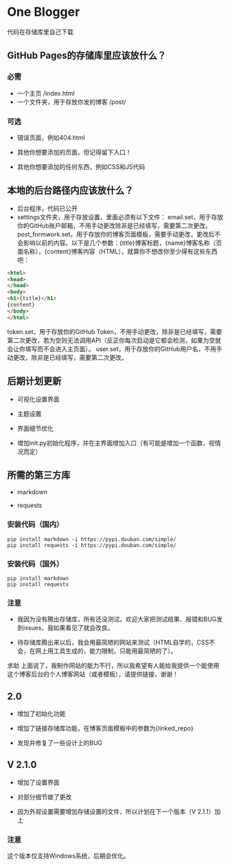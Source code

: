 # One Blogger
代码在存储库里自己下载
## GitHub Pages的存储库里应该放什么？
### 必需
- 一个主页	/index.html
- 一个文件夹，用于存放你发的博客	/post/
### 可选
- 错误页面，例如404.html

- 其他你想要添加的页面，但记得留下入口！

- 其他你想要添加的任何东西，例如CSS和JS代码

## 本地的后台路径内应该放什么？
- 后台程序，代码已公开
- settings文件夹，用于存放设置，里面必须有以下文件：
email.set，用于存放你的GitHub账户邮箱，不用手动更改除非是已经填写，需要第二次更改。
post_formwork.set，用于存放你的博客页面模板，需要手动更改，更改后不会影响以前的内容。以下是几个参数：{title}博客标题，{name}博客名称（页面名称），{content}博客内容（HTML），就算你不想改你至少得有这些东西吧：
```html
<html>
<head>
</head>
<body>
<h1>{title}</h1>
{content}
</body>
</html>
```
token.set，用于存放你的GitHub Token，不用手动更改，除非是已经填写，需要第二次更改，若为空则无法调用API（反正你每次启动是它都会检测，如果为空就会让你填写而不会进入主页面）。
user.set，用于存放你的GitHub用户名，不用手动更改，除非是已经填写，需要第二次更改。
## 后期计划更新
- 可视化设置界面

- 主题设置

- 界面细节优化

- 增加init.py初始化程序，并在主界面增加入口（有可能是增加一个函数，视情况而定）

## 所需的第三方库
- markdown

- requests
### 安装代码（国内）
```
pip install markdown -i https://pypi.douban.com/simple/
pip install requests -i https://pypi.douban.com/simple/
```
### 安装代码（国外）
```
pip install markdown
pip install requests
```

### 注意
- 我因为没有腾出存储库，所有还没测试，欢迎大家把测试结果、报错和BUG发到issues，我如果看见了就会改良。

- 待存储库腾出来以后，我会用最简陋的网站来测试（HTML自学的，CSS不会，在网上用工具生成的，能力限制，只能用最简陋的了）。

求助
上面说了，我制作网站的能力不行，所以我希望有人能给我提供一个能使用这个博客后台的个人博客网站（或者模板），请提供链接，谢谢！

## 2.0
- 增加了初始化功能

- 增加了链接存储库功能，在博客页面模板中的参数为{linked_repo}

- 发现并修复了一些设计上的BUG

## V 2.1.0
- 增加了设置界面

- 对部分细节做了更改

- 因为外观设置需要增加存储设置的文件，所以计划在下一个版本（V 2.1.1）加上
### 注意
这个版本仅支持Windows系统，后期会优化。

